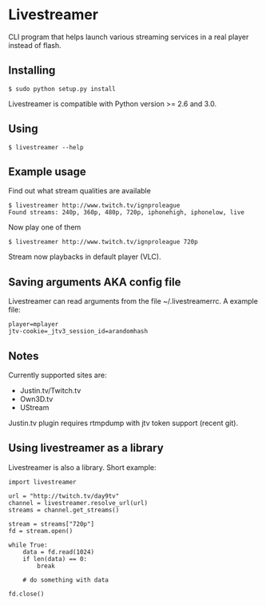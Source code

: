 Livestreamer
============
CLI program that helps launch various streaming services in a real player instead of flash.


Installing
----------
    $ sudo python setup.py install
Livestreamer is compatible with Python version >= 2.6 and 3.0.


Using
-----
    $ livestreamer --help


Example usage
-------------
Find out what stream qualities are available

    $ livestreamer http://www.twitch.tv/ignproleague
    Found streams: 240p, 360p, 480p, 720p, iphonehigh, iphonelow, live

Now play one of them

    $ livestreamer http://www.twitch.tv/ignproleague 720p

Stream now playbacks in default player (VLC).


Saving arguments AKA config file
--------------------------------
Livestreamer can read arguments from the file ~/.livestreamerrc.
A example file:

    player=mplayer
    jtv-cookie=_jtv3_session_id=arandomhash


Notes
-----
Currently supported sites are:

* Justin.tv/Twitch.tv
* Own3D.tv
* UStream

Justin.tv plugin requires rtmpdump with jtv token support (recent git).


Using livestreamer as a library
-------------------------------
Livestreamer is also a library. Short example:

    import livestreamer

    url = "http://twitch.tv/day9tv"
    channel = livestreamer.resolve_url(url)
    streams = channel.get_streams()

    stream = streams["720p"]
    fd = stream.open()

    while True:
        data = fd.read(1024)
        if len(data) == 0:
            break

        # do something with data

    fd.close()

